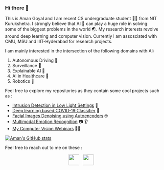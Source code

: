 ### Hi there 👋

This is Aman Goyal and I am recent CS undergraduate student 👨‍🎓 from NIT Kurukshetra. I strongly believe that AI 🤖 can play a huge role in solving some of the biggest problems in the world 🌏. My research interests revolve around deep learning and computer vision.
Currently I am assosciated with CMU, MSU and IIIT-Hyderabad for research projects. 

I am mainly interested in the intersection of the following domains with AI:

1. Autonomous Driving 🚗
2. Surveillance 🎥
3. Explainable AI 🧠
4. AI in Healthcare 🏥
5. Robotics 🤖

Feel free to explore my repositories as they contain some cool projects such as :

- [Intrusion Detection in Low Light Settings](https://github.com/AmanGoyal99/Low-light-intrusion-detection) 🔅
- [Deep learning based COVID-19 Classifier](https://github.com/AmanGoyal99/COVID-19-Classifier) 🏥
- [Facial Images Denoising using Autoencoders](https://github.com/AmanGoyal99/Denoising-Images-with-Autoencoders) 🤓
- [Multimodal Emotion Recognition](https://github.com/AmanGoyal99/Multimodal-Emotion-Recognition) 📷 👂 
- [My Computer Vision Webinars](https://github.com/AmanGoyal99/Computer-Vision-Webinar) 👨‍🏫

[![Aman's GitHub stats](https://github-readme-stats.vercel.app/api?username=AmanGoyal99&count_private=true&&hide=prs)](https://github.com/anuraghazra/github-readme-stats)

Feel free to reach out to me on these :
    <br>
    <div align="center">
    <a href="mailto:aman,goyal1099@gmail.com"><img height="35" src="https://raw.githubusercontent.com/AmanGoyal99/SuperTinyIcons/master/images/svg/gmail.svg"></a>&nbsp;&nbsp;
    <a href="https://linkedin.com/in/amangoyal99"><img height="35" src="https://raw.githubusercontent.com/AmanGoyal99/SuperTinyIcons/master/images/svg/linkedin.svg"></a>&nbsp;&nbsp;
  </div>

<!--
**AmanGoyal99/AmanGoyal99** is a ✨ _special_ ✨ repository because its `README.md` (this file) appears on your GitHub profile.

Here are some ideas to get you started:

- 🔭 I’m currently working on ...
- 🌱 I’m currently learning ...
- 👯 I’m looking to collaborate on ...
- 🤔 I’m looking for help with ...
- 💬 Ask me about ...
- 📫 How to reach me: ...
- 😄 Pronouns: ...
- ⚡ Fun fact: ...
-->
